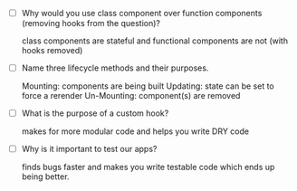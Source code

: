 - [ ] Why would you use class component over function components (removing hooks from the question)?

    class components are stateful and functional components are not (with hooks removed)

- [ ] Name three lifecycle methods and their purposes.

    Mounting: components are being built
    Updating: state can be set to force a rerender
    Un-Mounting: component(s) are removed


- [ ] What is the purpose of a custom hook?

    makes for more modular code and helps you write DRY code

- [ ] Why is it important to test our apps?

    finds bugs faster and makes you write testable code which ends up being better.